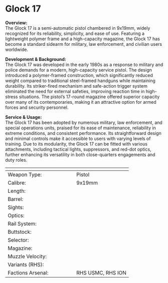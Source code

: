 # Glock 17

**Overview:**\
The Glock 17 is a semi-automatic pistol chambered in 9x19mm, widely recognized for its reliability, simplicity, and ease of use. Featuring a lightweight polymer frame and a high-capacity magazine, the Glock 17 has become a standard sidearm for military, law enforcement, and civilian users worldwide.

**Development & Background:**\
The Glock 17 was developed in the early 1980s as a response to military and police demands for a modern, high-capacity service pistol. The design introduced a polymer-framed construction, which significantly reduced weight compared to traditional steel-framed handguns while maintaining durability. Its striker-fired mechanism and safe-action trigger system eliminated the need for external safeties, improving reaction time in high-stress situations. The pistol’s 17-round magazine offered superior capacity over many of its contemporaries, making it an attractive option for armed forces and security personnel.

**Service & Usage:**\
The Glock 17 has been adopted by numerous military, law enforcement, and special operations units, praised for its ease of maintenance, reliability in extreme conditions, and consistent performance. Its straightforward design and minimal controls make it accessible to users with varying levels of training. Due to its modularity, the Glock 17 can be fitted with various attachments, including tactical lights, suppressors, and red-dot optics, further enhancing its versatility in both close-quarters engagements and duty roles.



<table><thead><tr><th width="203"></th><th></th></tr></thead><tbody><tr><td>Weapon Type:</td><td>Pistol</td></tr><tr><td>Calibre:</td><td>9x19mm</td></tr><tr><td>Length:</td><td></td></tr><tr><td>Barrel:</td><td></td></tr><tr><td>Sights:</td><td></td></tr><tr><td>Optics:</td><td></td></tr><tr><td>Rail System:</td><td></td></tr><tr><td>Buttstock:</td><td></td></tr><tr><td>Selector:</td><td></td></tr><tr><td>Magazine:</td><td></td></tr><tr><td>Muzzle Velocity:</td><td></td></tr><tr><td>Variants (RHS):</td><td></td></tr><tr><td>Factions Arsenal:</td><td>RHS USMC, RHS ION</td></tr></tbody></table>

